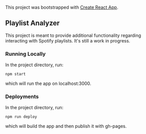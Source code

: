 This project was bootstrapped with [Create React App](https://github.com/facebook/create-react-app).

## Playlist Analyzer

This project is meant to provide additional functionality regarding interacting with Spotify playlists. It's still a work in progress.

### Running Locally
In the project directory, run:

`npm start`

which will run the app on localhost:3000.

### Deployments
In the project directory, run:

`npm run deploy`

which will build the app and then publish it with gh-pages.
